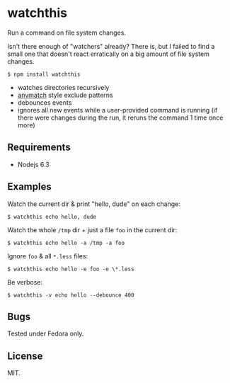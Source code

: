 # watchthis

Run a command on file system changes.

Isn't there enough of "watchers" already? There is, but I failed to
find a small one that doesn't react erratically on a big amount of
file system changes.

	$ npm install watchthis

* watches directories recursively
* [anymatch](https://github.com/es128/anymatch) style exclude patterns
* debounces events
* ignores all new events while a user-provided command is running
  (if there were changes during the run, it reruns the command 1 time
  once more)


## Requirements

* Nodejs 6.3

## Examples

Watch the current dir & print "hello, dude" on each change:

	$ watchthis echo hello, dude

Watch the whole `/tmp` dir + just a file `foo` in the current dir:

	$ watchthis echo hello -a /tmp -a foo

Ignore `foo` & all `*.less` files:

	$ watchthis echo hello -e foo -e \*.less

Be verbose:

	$ watchthis -v echo hello --debounce 400


## Bugs

Tested under Fedora only.

## License

MIT.
